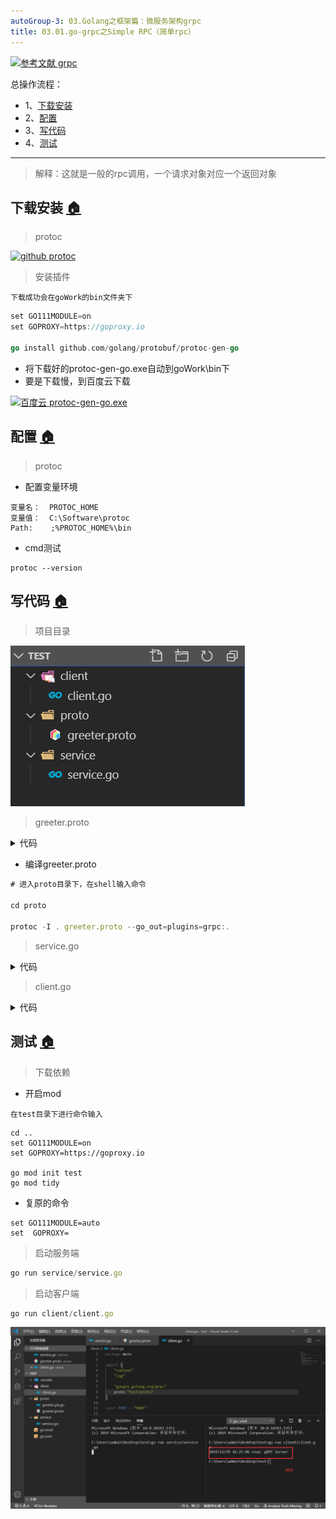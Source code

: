```yaml
---
autoGroup-3: 03.Golang之框架篇：微服务架构grpc
title: 03.01.go-grpc之Simple RPC（简单rpc）
---
```


[![](https://img.shields.io/badge/参考文献-grpc-yellow.svg "参考文献 grpc")](https://book.eddycjy.com/golang/grpc/install.html)

总操作流程：
- 1、[下载安装](#go-01)
- 2、[配置](#go-02)
- 3、[写代码](#go-03)
- 4、[测试](#go-04)

***

> 解释：这就是一般的rpc调用，一个请求对象对应一个返回对象

## 下载安装 <a name="go-01" href="#" >:house:</a>

> protoc

[![](https://img.shields.io/badge/github-protoc-blued.svg "github protoc")](https://github.com/protocolbuffers/protobuf/releases/tag/v3.8.0-rc1)

> 安装插件

`下载成功会在goWork的bin文件夹下`

```go
set GO111MODULE=on
set GOPROXY=https://goproxy.io

go install github.com/golang/protobuf/protoc-gen-go
```

- 将下载好的protoc-gen-go.exe自动到goWork\bin下
- 要是下载慢，到百度云下载

[![](https://img.shields.io/badge/百度云-protoc--gen--go.exe-green.svg "百度云 protoc-gen-go.exe")](https://pan.baidu.com/s/1gLPs3OGrhIrSfXNvEe72pw)

## 配置 <a name="go-02" href="#" >:house:</a>

> protoc

- 配置变量环境

```
变量名：  PROTOC_HOME
变量值：  C:\Software\protoc
Path:    ;%PROTOC_HOME%\bin
```

- cmd测试

```
protoc --version
```

## 写代码 <a name="go-03" href="#" >:house:</a>

> 项目目录

![](./image/03.01-1.png)

> greeter.proto

<details>
<summary>代码</summary>

```js

syntax = "proto3";

package proto;

service SearchService {
    rpc Search(SearchRequest) returns (SearchResponse) {}
}

message SearchRequest {
    string request = 1;
}

message SearchResponse {
    string response = 1;
}
```

</details>

- 编译greeter.proto

```js
# 进入proto目录下，在shell输入命令

cd proto

protoc -I . greeter.proto --go_out=plugins=grpc:.
```

> service.go

<details>
<summary>代码</summary>

```go
package main
 
import (
	"context"
	"log"
	"net"

	"google.golang.org/grpc"
	proto "test/proto"
 
)

type SearchService struct{}

func (s *SearchService) Search(ctx context.Context, r *proto.SearchRequest) (*proto.SearchResponse, error) {
	return &proto.SearchResponse{Response: r.GetRequest() + " Server"}, nil
}

const PORT = "9001"

func main() {
	//创建 Listen，监听 TCP 端口
	lis, err := net.Listen("tcp", ":"+PORT)
	if err != nil {
		log.Fatalf("net.Listen err: %v", err)
	}
	//创建 gRPC Server 对象
	server := grpc.NewServer()
	//将 SearchService注册到 gRPC Server 的内部注册中心
	proto.RegisterSearchServiceServer(server, &SearchService{})
	//gRPC Server 开始 lis.Accept，直到 Stop 或 GracefulStop
	server.Serve(lis)
}
```

</details>

> client.go

<details>
<summary>代码</summary>

```go
package main
 
import (
	"context"
	"log"

	"google.golang.org/grpc"
	proto "test/proto"
)
 
const PORT = "9001"

func main() {
	//创建与给定目标（服务端）的连接交互
	conn, err := grpc.Dial(":"+PORT, grpc.WithInsecure())
	if err != nil {
		log.Fatalf("grpc.Dial err: %v", err)
	}
	defer conn.Close()

	//创建 SearchService 的客户端对象
	client := proto.NewSearchServiceClient(conn)
	//发送 RPC 请求，等待同步响应，得到回调后返回响应结果
	resp, err := client.Search(context.Background(), &proto.SearchRequest{
		Request: "gRPC",
	})
	if err != nil {
		log.Fatalf("client.Search err: %v", err)
	}
	//输出响应结果
	log.Printf("resp: %s", resp.GetResponse())
}
```

</details>

## 测试 <a name="go-04" href="#" >:house:</a>

> 下载依赖

- 开启mod

`在test目录下进行命令输入`

```shell
cd ..
set GO111MODULE=on
set GOPROXY=https://goproxy.io

go mod init test
go mod tidy
```

- 复原的命令

```
set GO111MODULE=auto
set  GOPROXY=
```

> 启动服务端

```js
go run service/service.go
```

> 启动客户端

```js
go run client/client.go
```

![](./image/03.01-2.png)

